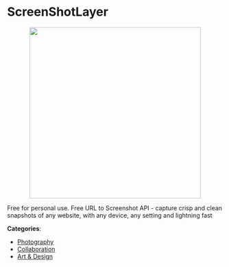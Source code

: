# ScreenShotLayer
<p align="center">
    <img width="400" src="https://raw.githubusercontent.com/apis-list/apis-list/apis/screenshotlayer/logo_256x256.png" />
</p>

Free for personal use. Free URL to Screenshot API - capture crisp and clean snapshots of any website, with any device, any setting and lightning fast



**Categories**:
- [Photography](https://github.com/apis-list/apis-list#photography)
- [Collaboration](https://github.com/apis-list/apis-list#collaboration)
- [Art & Design](https://github.com/apis-list/apis-list#art-and-design)



